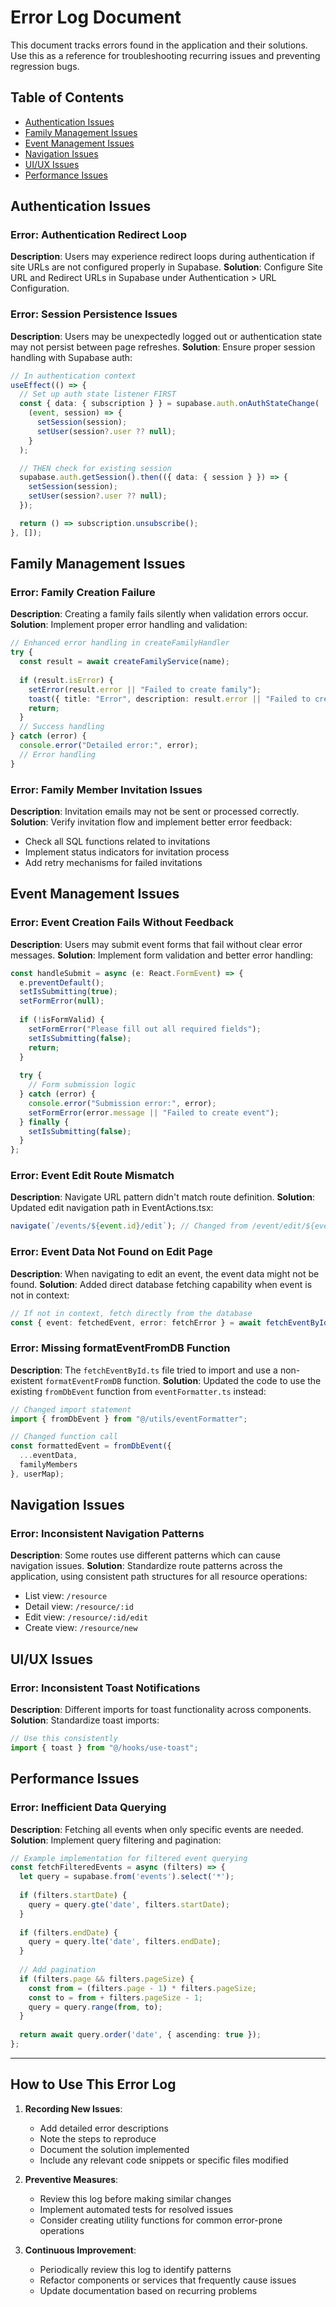 
# Error Log Document

This document tracks errors found in the application and their solutions. Use this as a reference for troubleshooting recurring issues and preventing regression bugs.

## Table of Contents
- [Authentication Issues](#authentication-issues)
- [Family Management Issues](#family-management-issues)
- [Event Management Issues](#event-management-issues)
- [Navigation Issues](#navigation-issues)
- [UI/UX Issues](#uiux-issues)
- [Performance Issues](#performance-issues)

## Authentication Issues

### Error: Authentication Redirect Loop
**Description**: Users may experience redirect loops during authentication if site URLs are not configured properly in Supabase.
**Solution**: Configure Site URL and Redirect URLs in Supabase under Authentication > URL Configuration.

### Error: Session Persistence Issues
**Description**: Users may be unexpectedly logged out or authentication state may not persist between page refreshes.
**Solution**: Ensure proper session handling with Supabase auth:
```typescript
// In authentication context
useEffect(() => {
  // Set up auth state listener FIRST
  const { data: { subscription } } = supabase.auth.onAuthStateChange(
    (event, session) => {
      setSession(session);
      setUser(session?.user ?? null);
    }
  );

  // THEN check for existing session
  supabase.auth.getSession().then(({ data: { session } }) => {
    setSession(session);
    setUser(session?.user ?? null);
  });

  return () => subscription.unsubscribe();
}, []);
```

## Family Management Issues

### Error: Family Creation Failure
**Description**: Creating a family fails silently when validation errors occur.
**Solution**: Implement proper error handling and validation:
```typescript
// Enhanced error handling in createFamilyHandler
try {
  const result = await createFamilyService(name);
  
  if (result.isError) {
    setError(result.error || "Failed to create family");
    toast({ title: "Error", description: result.error || "Failed to create family" });
    return;
  }
  // Success handling
} catch (error) {
  console.error("Detailed error:", error);
  // Error handling
}
```

### Error: Family Member Invitation Issues
**Description**: Invitation emails may not be sent or processed correctly.
**Solution**: Verify invitation flow and implement better error feedback:
- Check all SQL functions related to invitations
- Implement status indicators for invitation process
- Add retry mechanisms for failed invitations

## Event Management Issues

### Error: Event Creation Fails Without Feedback
**Description**: Users may submit event forms that fail without clear error messages.
**Solution**: Implement form validation and better error handling:
```typescript
const handleSubmit = async (e: React.FormEvent) => {
  e.preventDefault();
  setIsSubmitting(true);
  setFormError(null);
  
  if (!isFormValid) {
    setFormError("Please fill out all required fields");
    setIsSubmitting(false);
    return;
  }
  
  try {
    // Form submission logic
  } catch (error) {
    console.error("Submission error:", error);
    setFormError(error.message || "Failed to create event");
  } finally {
    setIsSubmitting(false);
  }
};
```

### Error: Event Edit Route Mismatch
**Description**: Navigate URL pattern didn't match route definition.
**Solution**: Updated edit navigation path in EventActions.tsx:
```typescript
navigate(`/events/${event.id}/edit`); // Changed from /event/edit/${event.id}
```

### Error: Event Data Not Found on Edit Page
**Description**: When navigating to edit an event, the event data might not be found.
**Solution**: Added direct database fetching capability when event is not in context:
```typescript
// If not in context, fetch directly from the database
const { event: fetchedEvent, error: fetchError } = await fetchEventById(eventId);
```

### Error: Missing formatEventFromDB Function
**Description**: The `fetchEventById.ts` file tried to import and use a non-existent `formatEventFromDB` function.
**Solution**: Updated the code to use the existing `fromDbEvent` function from `eventFormatter.ts` instead:
```typescript
// Changed import statement
import { fromDbEvent } from "@/utils/eventFormatter";

// Changed function call
const formattedEvent = fromDbEvent({
  ...eventData,
  familyMembers
}, userMap);
```

## Navigation Issues

### Error: Inconsistent Navigation Patterns
**Description**: Some routes use different patterns which can cause navigation issues.
**Solution**: Standardize route patterns across the application, using consistent path structures for all resource operations:
- List view: `/resource`
- Detail view: `/resource/:id`
- Edit view: `/resource/:id/edit`
- Create view: `/resource/new`

## UI/UX Issues

### Error: Inconsistent Toast Notifications
**Description**: Different imports for toast functionality across components.
**Solution**: Standardize toast imports:
```typescript
// Use this consistently
import { toast } from "@/hooks/use-toast";
```

## Performance Issues

### Error: Inefficient Data Querying
**Description**: Fetching all events when only specific events are needed.
**Solution**: Implement query filtering and pagination:
```typescript
// Example implementation for filtered event querying
const fetchFilteredEvents = async (filters) => {
  let query = supabase.from('events').select('*');
  
  if (filters.startDate) {
    query = query.gte('date', filters.startDate);
  }
  
  if (filters.endDate) {
    query = query.lte('date', filters.endDate);
  }
  
  // Add pagination
  if (filters.page && filters.pageSize) {
    const from = (filters.page - 1) * filters.pageSize;
    const to = from + filters.pageSize - 1;
    query = query.range(from, to);
  }
  
  return await query.order('date', { ascending: true });
};
```

---

## How to Use This Error Log

1. **Recording New Issues**:
   - Add detailed error descriptions
   - Note the steps to reproduce
   - Document the solution implemented
   - Include any relevant code snippets or specific files modified

2. **Preventive Measures**:
   - Review this log before making similar changes
   - Implement automated tests for resolved issues
   - Consider creating utility functions for common error-prone operations

3. **Continuous Improvement**:
   - Periodically review this log to identify patterns
   - Refactor components or services that frequently cause issues
   - Update documentation based on recurring problems

